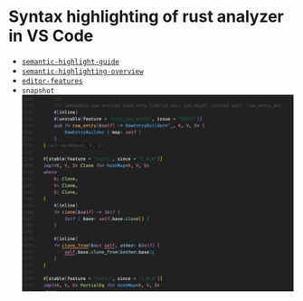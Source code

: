 # Syntax highlighting of rust analyzer in VS Code

- [`semantic-highlight-guide`](https://code.visualstudio.com/api/language-extensions/semantic-highlight-guide)
- [`semantic-highlighting-overview`](https://github.com/microsoft/vscode/wiki/Semantic-Highlighting-Overview)
- [`editor-features`](https://rust-analyzer.github.io/manual.html#editor-features)
- `snapshot`
![img.png](img.png)
